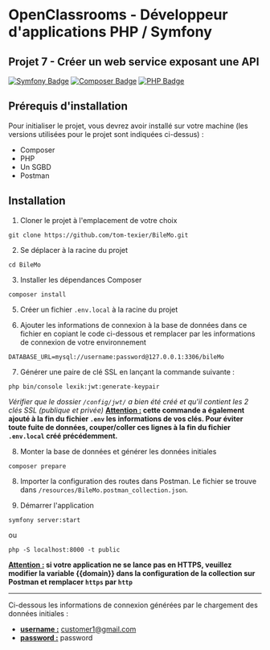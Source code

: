 # OpenClassrooms - Développeur d'applications PHP / Symfony
## Projet 7 - Créer un web service exposant une API

[![Symfony Badge](https://img.shields.io/badge/Symfony-5.4-000000?style=flat-square&logo=symfony&logoColor=white/)](https://symfony.com/)
[![Composer Badge](https://img.shields.io/badge/Composer-2.4-6c3e22?style=flat-square&logo=composer&logoColor=white/)](https://getcomposer.org/)
[![PHP Badge](https://img.shields.io/badge/PHP-7.4-7a86b8?style=flat-square&logo=php&logoColor=white/)](https://www.php.net/)

## Prérequis d'installation

Pour initialiser le projet, vous devrez avoir installé sur votre machine (les versions utilisées pour le projet sont indiquées ci-dessus) :
- Composer
- PHP
- Un SGBD
- Postman

## Installation

1. Cloner le projet à l'emplacement de votre choix
```shell
git clone https://github.com/tom-texier/BileMo.git
```

2. Se déplacer à la racine du projet
```shell
cd BileMo
```

3. Installer les dépendances Composer
```shell
composer install
```

5. Créer un fichier `.env.local` à la racine du projet

6. Ajouter les informations de connexion à la base de données dans ce fichier en copiant le code ci-dessous et remplacer par les informations de connexion de votre environnement
```dotenv
DATABASE_URL=mysql://username:password@127.0.0.1:3306/bileMo
```

7. Générer une paire de clé SSL en lançant la commande suivante :
```shell
php bin/console lexik:jwt:generate-keypair
```
*Vérifier que le dossier `/config/jwt/` a bien été créé et qu'il contient les 2 clés SSL (publique et privée)*
**<u>Attention :</u>  cette commande a également ajouté à la fin du fichier `.env` les informations de vos clés. Pour éviter toute fuite de données, couper/coller ces lignes à la fin du fichier `.env.local` créé précédemment.**

8. Monter la base de données et générer les données initiales
```shell
composer prepare
```

8. Importer la configuration des routes dans Postman. Le fichier se trouve dans `/resources/BileMo.postman_collection.json`.


10. Démarrer l'application
```shell
symfony server:start
```
ou
```shell
php -S localhost:8000 -t public
```
**<u>Attention :</u> si votre application ne se lance pas en HTTPS, veuillez modifier la variable {{domain}} dans la configuration de la collection sur Postman et remplacer `https` par `http`**


---

Ci-dessous les informations de connexion générées par le chargement des données initiales :

- <u>**username :**</u> customer1@gmail.com
- <u>**password :**</u> password
